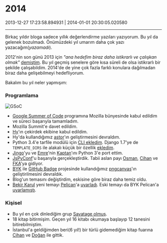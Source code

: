 # 2014

2013-12-27 17:23:58.894931 | 2014-01-01 20:30:05.020580

---

Birkaç yıldır bloga sadece yıllık değerlendirme yazıları yazıyorum. Bu yıl da
gelenek bozulmadı. Önümüzdeki yıl umarım daha çok yazı yazacağım(*yazamadı*).

2012'nin son günü 2013 için *"ana hedefim biraz daha istikrarlı ve çalışkan olmak"*
[demiştim](http://berkerpeksag.com/2013/). Bu yıl geçmiş senelere göre kısa süreli
de olsa istikrarlı bir şekilde çalışabildim. 2014'de de yine çok fazla farklı
konulara dağılmadan biraz daha gelişebilmeyi hedefliyorum.

Bakalım bu yıl neler yapmışım:

### Programlama

![GSoC](https://dl.dropboxusercontent.com/u/166024/gsoc.jpg)

* [Google Summer of Code](https://developers.google.com/open-source/soc/) programına
  Mozilla bünyesinde kabul edildim ve süreci başarıyla tamamladım.
* Mozilla Summit'e davet edildim.
* [Hy](http://hylang.org)'ın çekirdek ekibine kabul edildim.
* Hy'da kullandığımız [astor](https://github.com/berkerpeksag/astor)'ın
  geliştirmesini devraldım.
* Python 3.4'e tarfile modülü için [CLI ekledim](http://docs.python.org/3.4/library/tarfile.html#command-line-interface).
  Django 1.7'ye de `TEMPLATE_DIRS` ile alakalı küçük bir özellik
  [ekledim](https://github.com/django/django/commit/2f0566fa61e13277364e3aef338fa5c143f5a704).
* [Jingo](https://github.com/jbalogh/jingo)'yu ve [Emre](http://emreyilmaz.me)'nin
  [Kaptan](https://github.com/emre/kaptan/)'ını Python 3'e port ettim.
* [JsPyConf](http://jspyconf.org/)'u başarıyla gerçekleştirdik. Tabii aslan payı
  [Osman](http://yuxel.net), [Cihan](http://cihann.io) ve [FKA](http://fatihak.in/)'ya
  gidiyor.
* [BYK](https://github.com/BYK) ile [GitHub Badge](http://githubbadge.appspot.com/)
  projesinde kullandığımız [pngcanvas](https://github.com/rcarmo/pngcanvas)'ın
  geliştirilmesini devraldık.
* Blog'un temasını değiştirdim, eskisine göre biraz daha temiz oldu.
* [Bekir Karul](https://github.com/bekirkarul) yeni temayı [Pelican](http://getpelican.com/)'a
  [uyarladı](https://github.com/bekirkarul/pelican-bowman). Eski temayı da BYK Pelican'a
  [uyarlamıştı](https://github.com/BYK/pelican-neat).

### Kişisel

* Bu yıl en çok dinlediğim grup [Savatage olmuş](http://www.last.fm/user/brucemclaren).
* 18 kitap bitirmişim. Geçen yıl 16 kitabı okumaya başlayıp 12 tanesini bitirebilmiştim.
* İstanbul'a geldiğimden beri(6 yıl!) bir türlü gidemediğim kitap fuarına [Cihan](http://cihann.io)
  ve [Doğan](http://sepeth.org) ile gittik.

<!-- meta: archive(0) active(1) -->
